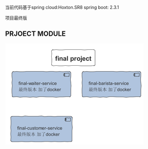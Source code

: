 当前代码基于spring cloud:Hoxton.SR8 
            spring boot: 2.3.1

项目最终版


## PRJOECT  MODULE
![PROJECT MODULE](Module/FINAL-PROJECT.png)
	
	
	
	
	
	
	
	
	
	
	
